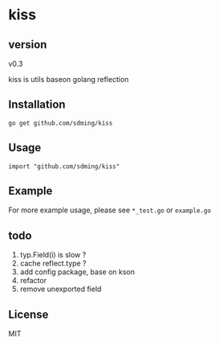 kiss
====

## version

v0.3

kiss is utils baseon golang reflection

## Installation

`go get github.com/sdming/kiss `

## Usage

`import "github.com/sdming/kiss" `

## Example
    
For more example usage, please see `*_test.go` or `example.go`

## todo

1. typ.Field(i) is slow  ?  
2. cache reflect.type ?
3. add config package, base on kson 
4. refactor
5. remove unexported field 

## License

MIT